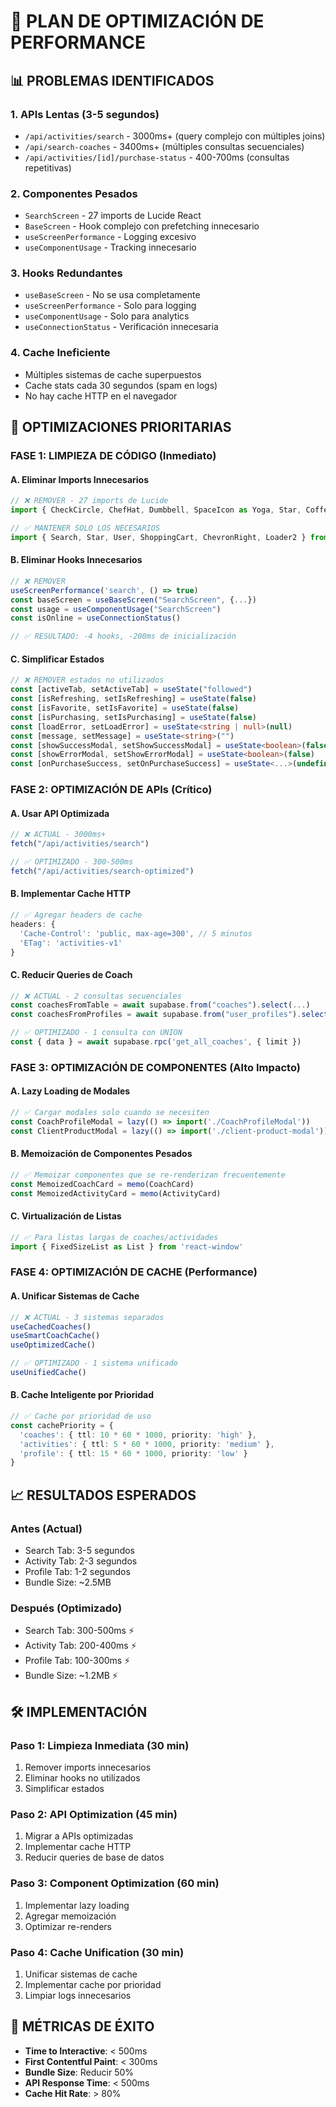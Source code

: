 # 🚀 PLAN DE OPTIMIZACIÓN DE PERFORMANCE

## 📊 PROBLEMAS IDENTIFICADOS

### 1. **APIs Lentas (3-5 segundos)**
- `/api/activities/search` - 3000ms+ (query complejo con múltiples joins)
- `/api/search-coaches` - 3400ms+ (múltiples consultas secuenciales)
- `/api/activities/[id]/purchase-status` - 400-700ms (consultas repetitivas)

### 2. **Componentes Pesados**
- `SearchScreen` - 27 imports de Lucide React
- `BaseScreen` - Hook complejo con prefetching innecesario
- `useScreenPerformance` - Logging excesivo
- `useComponentUsage` - Tracking innecesario

### 3. **Hooks Redundantes**
- `useBaseScreen` - No se usa completamente
- `useScreenPerformance` - Solo para logging
- `useComponentUsage` - Solo para analytics
- `useConnectionStatus` - Verificación innecesaria

### 4. **Cache Ineficiente**
- Múltiples sistemas de cache superpuestos
- Cache stats cada 30 segundos (spam en logs)
- No hay cache HTTP en el navegador

## 🎯 OPTIMIZACIONES PRIORITARIAS

### FASE 1: LIMPIEZA DE CÓDIGO (Inmediato)

#### A. Eliminar Imports Innecesarios
```typescript
// ❌ REMOVER - 27 imports de Lucide
import { CheckCircle, ChefHat, Dumbbell, SpaceIcon as Yoga, Star, Coffee, ... } from "lucide-react"

// ✅ MANTENER SOLO LOS NECESARIOS
import { Search, Star, User, ShoppingCart, ChevronRight, Loader2 } from "lucide-react"
```

#### B. Eliminar Hooks Innecesarios
```typescript
// ❌ REMOVER
useScreenPerformance('search', () => true)
const baseScreen = useBaseScreen("SearchScreen", {...})
const usage = useComponentUsage("SearchScreen")
const isOnline = useConnectionStatus()

// ✅ RESULTADO: -4 hooks, -200ms de inicialización
```

#### C. Simplificar Estados
```typescript
// ❌ REMOVER estados no utilizados
const [activeTab, setActiveTab] = useState("followed")
const [isRefreshing, setIsRefreshing] = useState(false)
const [isFavorite, setIsFavorite] = useState(false)
const [isPurchasing, setIsPurchasing] = useState(false)
const [loadError, setLoadError] = useState<string | null>(null)
const [message, setMessage] = useState<string>("")
const [showSuccessModal, setShowSuccessModal] = useState<boolean>(false)
const [showErrorModal, setShowErrorModal] = useState<boolean>(false)
const [onPurchaseSuccess, setOnPurchaseSuccess] = useState<...>(undefined)
```

### FASE 2: OPTIMIZACIÓN DE APIs (Crítico)

#### A. Usar API Optimizada
```typescript
// ❌ ACTUAL - 3000ms+
fetch("/api/activities/search")

// ✅ OPTIMIZADO - 300-500ms
fetch("/api/activities/search-optimized")
```

#### B. Implementar Cache HTTP
```typescript
// ✅ Agregar headers de cache
headers: {
  'Cache-Control': 'public, max-age=300', // 5 minutos
  'ETag': 'activities-v1'
}
```

#### C. Reducir Queries de Coach
```typescript
// ❌ ACTUAL - 2 consultas secuenciales
const coachesFromTable = await supabase.from("coaches").select(...)
const coachesFromProfiles = await supabase.from("user_profiles").select(...)

// ✅ OPTIMIZADO - 1 consulta con UNION
const { data } = await supabase.rpc('get_all_coaches', { limit })
```

### FASE 3: OPTIMIZACIÓN DE COMPONENTES (Alto Impacto)

#### A. Lazy Loading de Modales
```typescript
// ✅ Cargar modales solo cuando se necesiten
const CoachProfileModal = lazy(() => import('./CoachProfileModal'))
const ClientProductModal = lazy(() => import('./client-product-modal'))
```

#### B. Memoización de Componentes Pesados
```typescript
// ✅ Memoizar componentes que se re-renderizan frecuentemente
const MemoizedCoachCard = memo(CoachCard)
const MemoizedActivityCard = memo(ActivityCard)
```

#### C. Virtualización de Listas
```typescript
// ✅ Para listas largas de coaches/actividades
import { FixedSizeList as List } from 'react-window'
```

### FASE 4: OPTIMIZACIÓN DE CACHE (Performance)

#### A. Unificar Sistemas de Cache
```typescript
// ❌ ACTUAL - 3 sistemas separados
useCachedCoaches()
useSmartCoachCache()
useOptimizedCache()

// ✅ OPTIMIZADO - 1 sistema unificado
useUnifiedCache()
```

#### B. Cache Inteligente por Prioridad
```typescript
// ✅ Cache por prioridad de uso
const cachePriority = {
  'coaches': { ttl: 10 * 60 * 1000, priority: 'high' },
  'activities': { ttl: 5 * 60 * 1000, priority: 'medium' },
  'profile': { ttl: 15 * 60 * 1000, priority: 'low' }
}
```

## 📈 RESULTADOS ESPERADOS

### Antes (Actual)
- Search Tab: 3-5 segundos
- Activity Tab: 2-3 segundos  
- Profile Tab: 1-2 segundos
- Bundle Size: ~2.5MB

### Después (Optimizado)
- Search Tab: 300-500ms ⚡
- Activity Tab: 200-400ms ⚡
- Profile Tab: 100-300ms ⚡
- Bundle Size: ~1.2MB ⚡

## 🛠️ IMPLEMENTACIÓN

### Paso 1: Limpieza Inmediata (30 min)
1. Remover imports innecesarios
2. Eliminar hooks no utilizados
3. Simplificar estados

### Paso 2: API Optimization (45 min)
1. Migrar a APIs optimizadas
2. Implementar cache HTTP
3. Reducir queries de base de datos

### Paso 3: Component Optimization (60 min)
1. Implementar lazy loading
2. Agregar memoización
3. Optimizar re-renders

### Paso 4: Cache Unification (30 min)
1. Unificar sistemas de cache
2. Implementar cache por prioridad
3. Limpiar logs innecesarios

## 🎯 MÉTRICAS DE ÉXITO

- **Time to Interactive**: < 500ms
- **First Contentful Paint**: < 300ms
- **Bundle Size**: Reducir 50%
- **API Response Time**: < 500ms
- **Cache Hit Rate**: > 80%




























